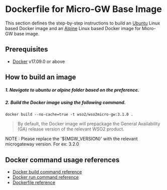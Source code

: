 # Dockerfile for Micro-GW Base Image #

This section defines the step-by-step instructions to build an [Ubuntu](https://hub.docker.com/_/ubuntu/) Linux based Docker image and an [Alpine](https://hub.docker.com/_/alpine/) Linux based Docker image for Micro-GW base image.

## Prerequisites

* [Docker](https://www.docker.com/get-docker) v17.09.0 or above

## How to build an image

##### 1. Navigate to ubuntu or alpine folder based on the preference.
##### 2. Build the Docker image using the following command.

```docker build --no-cache=true -t wso2/wso2micro-gw:3.1.0 .```
   
> By default, the Docker image will prepackage the General Availability (GA) release version of the relevant WSO2 product.

NOTE : Please replace the '${MGW_VERSION}' with the relevant microgateway version. For ex: 3.2.0

## Docker command usage references

* [Docker build command reference](https://docs.docker.com/engine/reference/commandline/build/)
* [Docker run command reference](https://docs.docker.com/engine/reference/run/)
* [Dockerfile reference](https://docs.docker.com/engine/reference/builder/)
